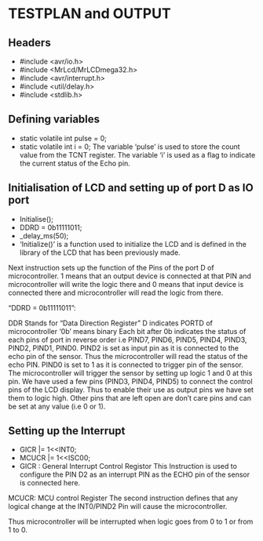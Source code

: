 # TESTPLAN and OUTPUT
## Headers

* #include <avr/io.h>
* #include <MrLcd/MrLCDmega32.h>
* #include <avr/interrupt.h>
* #include <util/delay.h>
* #include <stdlib.h>
## Defining variables

* static volatile int pulse = 0;
* static volatile int i = 0;
The variable ‘pulse’ is used to store the count value from the TCNT register.
The variable ‘i’ is used as a flag to indicate the current status of the Echo pin.
## Initialisation of LCD and setting up of port D as IO port

* Initialise();
* DDRD = 0b11111011;
* _delay_ms(50);
* ‘Initialize()’ is a function used to initialize the LCD and is defined in the library of the LCD that has been previously made.

Next instruction sets up the function of the Pins of the port D of microcontroller. 1 means that an output device is connected at that PIN and microcontroller will write the logic there and 0 means that input device is connected there and microcontroller will read the logic from there.

“DDRD = 0b11111011”:

DDR Stands for “Data Direction Register”
D indicates PORTD of microcontroller
‘0b’ means binary
Each bit after 0b indicates the status of each pins of port in reverse order i.e PIND7, PIND6, PIND5, PIND4, PIND3, PIND2, PIND1, PIND0.
PIND2 is set as input pin as it is connected to the echo pin of the sensor. Thus the microcontroller will read the status of the echo PIN.
PIND0 is set to 1 as it is connected to trigger pin of the sensor. The microcontroller will trigger the sensor by setting up logic 1 and 0 at this pin.
We have used a few pins (PIND3, PIND4, PIND5) to connect the control pins of the LCD display. Thus to enable their use as output pins we have set them to logic high.
Other pins that are left open are don’t care pins and can be set at any value (i.e 0 or 1).
## Setting up the Interrupt

* GICR |= 1<<INT0;
* MCUCR |= 1<<ISC00;
* GICR : General Interrupt Control Registor
This Instruction is used to configure the PIN D2 as an interrupt PIN as the ECHO pin of the sensor is connected here.

MCUCR: MCU control Register
The second instruction defines that any logical change at the INT0/PIND2 Pin will cause the microcontroller.

Thus microcontroller will be interrupted when logic goes from 0 to 1 or from 1 to 0.






